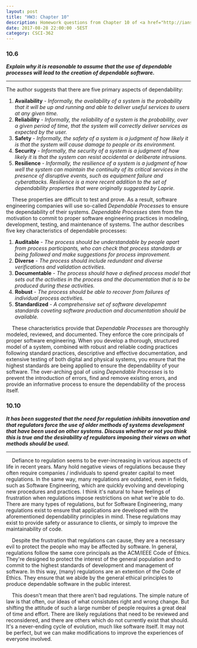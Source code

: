 ```yaml
---
layout: post
title: "HW3: Chapter 10"
description: Homework questions from Chapter 10 of <a href="http://iansommerville.com/software-engineering-book/" target="_blank"><em>Software Engineering</em></a>.
date: 2017-08-28 22:00:00 -5EST
category: CSCI-362
---
```


### 10.6
_**Explain why it is reasonable to assume that the use of dependable processes will lead to the creation of dependable software.**_

---
The author suggests that there are five primary aspects of dependability:
1. **Availability** - _Informally, the availability of a system is the probability that it will be up and running and able to deliver useful services to users at any given time._
2. **Reliability** - _Informally, the reliability of a system is the probability, over a given period of time, that the system will correctly deliver services as expected by the user._
3. **Safety** - _Informally, the safety of a system is a judgment of how likely it is that the system will cause damage to people or its environment._
4. **Security** - _Informally, the security of a system is a judgment of how likely it is that the system can resist accidental or deliberate intrusions._
5. **Resilience** - _Informally, the resilience of a system is a judgment of how well the system can maintain the continuity of its critical services in the presence of disruptive events, such as equipment failure and cyberattacks. Resilience is a more recent addition to the set of dependability properties that were originally suggested by Laprie._

&nbsp;&nbsp;&nbsp;&nbsp;These properties are difficult to test and prove. As a result, software engineering companies will use so-called _Dependable Processes_ to ensure the dependability of their systems. _Dependable Processes_ stem from the motivation to commit to proper software engineering practices in modeling, development, testing, and maintenance of systems. The author describes five key characteristics of dependable processes:
1. **Auditable** - _The process should be understandable by people apart from process participants, who can check that process standards ar being followed and make suggestions for process improvement._
2. **Diverse** - _The process should include redundant and diverse verifications and validation activities._
3. **Documentable** - _The process should have a defined process model that sets out the activities in the process and the documentation that is to be produced during these activities._
4. **Robust** - _The process should be able to recover from failures of individual process activities._
5. **Standardized** - _A comprehensive set of software developemnt standards coveting software production and documentation should be available._

&nbsp;&nbsp;&nbsp;&nbsp;These characteristics provide that _Dependable Processes_ are thoroughly modeled, reviewed, and documented. They enforce the core principals of proper software engineering. When you develop a thorough, structured model of a system, combined with robust and reliable coding practices following standard practices, descriptive and effective documentation, and extensive testing of both digital and physical systems, you ensure that the highest standards are being applied to ensure the dependability of your software. The over-arching goal of using _Dependable Processes_ is to prevent the introduction of errors, find and remove existing errors, and provide an informative process to ensure the dependability of the process itself.

### 10.10
_**It has been suggested that the need for regulation inhibits innovation and that regulators force the use of older methods of systems development that have been used on other systems. Discuss whether or not you think this is true and the desirability of regulators imposing their views on what methods should be used.**_

---
&nbsp;&nbsp;&nbsp;&nbsp;Defiance to regulation seems to be ever-increasing in various aspects of life in recent years. Many hold negative views of regulations because they often require companies / individuals to spend greater capital to meet regulations. In the same way, many regulations are outdated, even in fields, such as Software Engineering, which are quickly evolving and developing new procedures and practices. I think it's natural to have feelings of frustration when regulations impose restrictions on what we're able to do. There are many types of regulations, but for Software Engineering, many regulations exist to ensure that applications are developed with the aforementioned dependability principles in mind. These regulations may exist to provide safety or assurance to clients, or simply to improve the maintainability of code.

&nbsp;&nbsp;&nbsp;&nbsp;Despite the frustration that regulations can cause, they are a necessary evil to protect the people who may be affected by software. In general, regulations follow the same core principals as the ACM/IEEE Code of Ethics. They're designed to protect the interest of the general population and to commit to the highest standards of development and management of software. In this way, (many) regulations are an extention of the Code of Ethics. They ensure that we abide by the general ethical principles to produce dependable software in the public interest.

&nbsp;&nbsp;&nbsp;&nbsp;This doesn't mean that there aren't bad regulations. The simple nature of law is that often, our ideas of what consistutes right and wrong change. But shifting the attitude of such a large number of people requires a great deal of time and effort. There are likely regulations that need to be reviewed and reconsidered, and there are others which do not currently exist that should. It's a never-ending cycle of evolution, much like software itself. It may not be perfect, but we can make modifications to improve the experiences of everyone involved.
